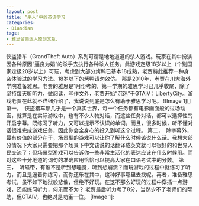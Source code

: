 ```yaml
---
layout: post
title: “杀人”中的英语学习
categories:
- Diandian
tags:
- 雅思留美达人原创文章, 
---
```

侠盗猎车（GrandTheft Auto）系列可谓是地地道道的杀人游戏。玩家在其中扮演因各种原因“逼良为娼”的杀手去执行各种杀人任务。此游戏定级18岁以上（个别国家定级20岁以上）可玩，考虑到大部分烤鸭已基本18成熟，老贾特此推荐一种身亲体验过的学习方法。18岁以下的烤鸭请勿效仿。 那是2010年，老贾在川大海外学院准备雅思。老贾的雅思是1月份考的，第一学期的雅思学习已几乎收尾，除了坚持每天听听力，做阅读，写作文外，老贾开始“沉迷”于GTAIV：LibertyCity。游戏老贾在此就不详细介绍了，我说说到底是怎么有助于雅思学习吧。 !\[Image 1\]\[\] 第一，  侠盗猎车那几乎是一个真实世界，每一个任务都有电影画面般的过场动画，就算是在实际游戏中，也有不少人物对话，而这些任务对话，都可以选择性的开启字幕。既练习了听力，又可以提示不认识的单词。而且，很多时候，听不懂对话很难完成游戏任务，因此你会全身心的投入到听这个过程。 第二，  除字幕外，最有价值的部分在于，场景型的游戏可以让你了解什么时候该说什么话。我想大部分情况下大家只需要把那个场景下中文该说的话翻译成英文就可以很好的和世界人民交流了；但场景型游戏可以告诉你一些非常生活化的表达应该在什么时候用。而对这些十分地道的词句的准确应用恰恰可以提高大家在口语考试中的分数。 第三，  听磁带，有谁不是听到想睡觉，听到想崩溃？而玩游戏的过程中就练习了听力，而且是逼着你练习，而你还乐在其中，这种好事哪里去找呢。再者，准备雅思考试，虽不如下地狱般悲催，但绝不好玩。在这不那么好玩的过程中穿插一点游戏，还能练习听力，何乐而不为？ 老贾最后听力考了8分，当然少不了老师们的帮助，但GTAIV，也绝对是功臣一位。 \[Image 1\]: